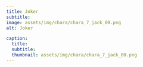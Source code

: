```yaml
---
title: Joker
subtitle: 
image: assets/img/chara/chara_7_jack_00.png
alt: Joker

caption:
  title:
  subtitle: 
  thumbnail: assets/img/chara/chara_7_jack_00.png
---
```

